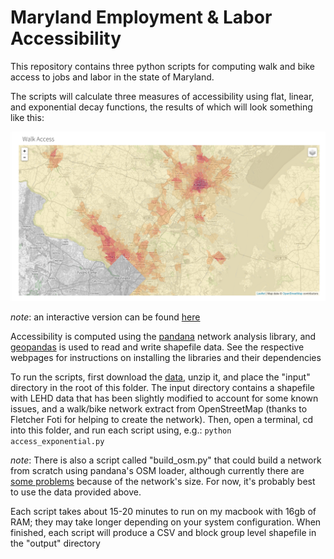 # Maryland Employment & Labor Accessibility

This repository contains three python scripts for computing walk and bike access
 to jobs and labor in the state of Maryland.

 The scripts will calculate three measures of accessibility using
 flat, linear, and exponential decay functions, the results of which will look something like this:

 <img src="walk_access.png" alt="Walk Accessibility" />

*note*: an interactive version can be found [here](http://knaaptime.com/maps/mdot/index.html)


 Accessibility is computed using the
 [pandana](http://synthicity.github.io/pandana/) network analysis library, and
  [geopandas](http://geopandas.org/) is used to read and write shapefile data.
  See the respective webpages for instructions on installing the libraries and their
   dependencies

To run the scripts, first download the [data](https://www.dropbox.com/s/y2zg1o5mwaluufb/md_accessibility_input.zip?dl=0),
 unzip it, and place the "input" directory in the root of this folder. The input
 directory contains a shapefile with LEHD data that has been slightly modified to
 account for some known issues, and a walk/bike network extract from OpenStreetMap (thanks to
   Fletcher Foti for helping to create the network). Then, open a terminal, cd into this folder, and run
    each script using, e.g.:
    `python access_exponential.py`


*note*: There is also a script called "build_osm.py" that could build a network from
scratch using pandana's OSM loader, although currently there are [some problems](https://github.com/synthicity/pandana/issues/41)
 because of the network's size. For now, it's probably best to use the data provided above.  

Each script takes about 15-20 minutes to run on my macbook with 16gb of RAM; they may
take longer depending on your system configuration. When finished, each script will produce a
 CSV and block group level shapefile in the "output" directory
